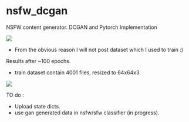 # nsfw_dcgan
NSFW content generator. DCGAN and Pytorch Implementation


![](https://github.com/s3nh/nsfw_generator/blob/master/imgs/dcgan.png)


- From the obvious reason I will not post dataset which I used to train :)


Results after ~100 epochs. 


- train dataset contain 4001 files, resized to 64x64x3. 


![](https://github.com/s3nh/nsfw_generator/blob/master/imgs/nsfw.gif)


TO do :

- Upload state dicts. 
- use gan generated data in nsfw/sfw classifier (in progress). 
